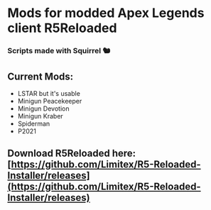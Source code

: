 # Mods for modded Apex Legends client R5Reloaded

### Scripts made with Squirrel 🐿️

## Current Mods:
- LSTAR but it's usable
- Minigun Peacekeeper
- Minigun Devotion
- Minigun Kraber
- Spiderman
- P2021

## Download R5Reloaded here: [https://github.com/Limitex/R5-Reloaded-Installer/releases](https://github.com/Limitex/R5-Reloaded-Installer/releases)
